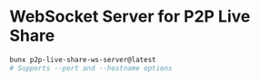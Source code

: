 # WebSocket Server for P2P Live Share

```bash
bunx p2p-live-share-ws-server@latest
# Supports --port and --hostname options
```
